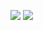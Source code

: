 [![](https://github-readme-stats.vercel.app/api?username=brsvh&count_private=true&show_icons=true&&hide_border=true)](https://github.com/brsvh)
[![](https://github-readme-stats.vercel.app/api/wakatime?username=brsvh&layout=compact&hide_border=true)](https://github.com/brsvh)
